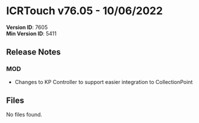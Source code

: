 # ICRTouch v76.05 - 10/06/2022

__Version ID__: 7605
<br>__Min Version ID__: 5411

## Release Notes
### MOD
- Changes to KP Controller to support easier integration to CollectionPoint

## Files
No files found.

